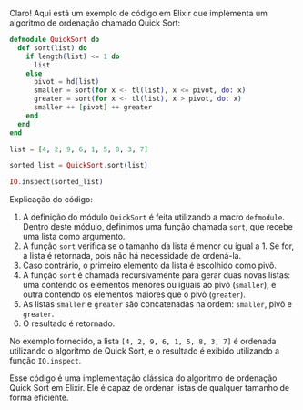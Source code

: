 Claro! Aqui está um exemplo de código em Elixir que implementa um algoritmo de ordenação chamado Quick Sort:

```elixir
defmodule QuickSort do
  def sort(list) do
    if length(list) <= 1 do
      list
    else
      pivot = hd(list)
      smaller = sort(for x <- tl(list), x <= pivot, do: x)
      greater = sort(for x <- tl(list), x > pivot, do: x)
      smaller ++ [pivot] ++ greater
    end
  end
end

list = [4, 2, 9, 6, 1, 5, 8, 3, 7]

sorted_list = QuickSort.sort(list)

IO.inspect(sorted_list)
```

Explicação do código:

1. A definição do módulo `QuickSort` é feita utilizando a macro `defmodule`. Dentro deste módulo, definimos uma função chamada `sort`, que recebe uma lista como argumento.
2. A função `sort` verifica se o tamanho da lista é menor ou igual a 1. Se for, a lista é retornada, pois não há necessidade de ordená-la.
3. Caso contrário, o primeiro elemento da lista é escolhido como pivô.
4. A função `sort` é chamada recursivamente para gerar duas novas listas: uma contendo os elementos menores ou iguais ao pivô (`smaller`), e outra contendo os elementos maiores que o pivô (`greater`).
5. As listas `smaller` e `greater` são concatenadas na ordem: `smaller`, pivô e `greater`.
6. O resultado é retornado.

No exemplo fornecido, a lista `[4, 2, 9, 6, 1, 5, 8, 3, 7]` é ordenada utilizando o algoritmo de Quick Sort, e o resultado é exibido utilizando a função `IO.inspect`.

Esse código é uma implementação clássica do algoritmo de ordenação Quick Sort em Elixir. Ele é capaz de ordenar listas de qualquer tamanho de forma eficiente.
